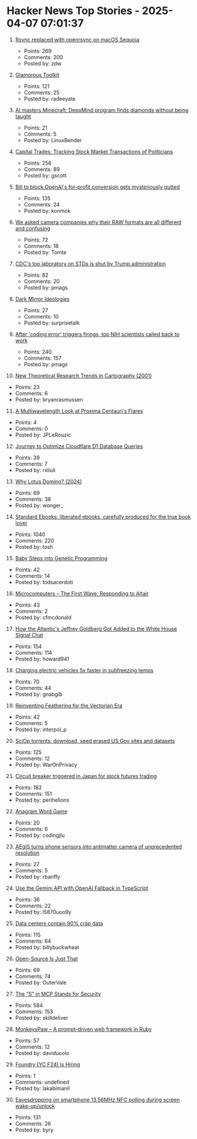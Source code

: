 # Hacker News Top Stories - 2025-04-07 07:01:37

1. [Rsync replaced with openrsync on macOS Sequoia](https://derflounder.wordpress.com/2025/04/06/rsync-replaced-with-openrsync-on-macos-sequoia/)
   - Points: 269
   - Comments: 200
   - Posted by: zdw

2. [Glamorous Toolkit](https://gtoolkit.com//)
   - Points: 121
   - Comments: 25
   - Posted by: radeeyate

3. [AI masters Minecraft: DeepMind program finds diamonds without being taught](https://www.nature.com/articles/d41586-025-01019-w)
   - Points: 21
   - Comments: 5
   - Posted by: LinuxBender

4. [Capital Trades: Tracking Stock Market Transactions of Politicians](https://www.capitoltrades.com/)
   - Points: 256
   - Comments: 89
   - Posted by: gscott

5. [Bill to block OpenAI's for-profit conversion gets mysteriously gutted](https://garymarcus.substack.com/p/breaking-bill-that-would-have-blocked)
   - Points: 135
   - Comments: 24
   - Posted by: konmok

6. [We asked camera companies why their RAW formats are all different and confusing](https://www.theverge.com/tech/640119/camera-raw-spec-format-explained-adobe-dng-canon-nikon-sony-fujifilm)
   - Points: 72
   - Comments: 18
   - Posted by: Tomte

7. [CDC's top laboratory on STDs is shut by Trump administration](https://www.statnews.com/2025/04/05/cdc-sexually-transmitted-diseases-laboratory-closed-by-trump-administration/)
   - Points: 82
   - Comments: 20
   - Posted by: pmags

8. [Dark Mirror Ideologies](https://www.fortressofdoors.com/dark-mirror-ideologies/)
   - Points: 27
   - Comments: 10
   - Posted by: surprisetalk

9. [After 'coding error' triggers firings, top NIH scientists called back to work](https://www.science.org/content/article/after-coding-error-triggers-firings-top-nih-scientists-called-back-work)
   - Points: 240
   - Comments: 157
   - Posted by: pmags

10. [New Theoretical Research Trends in Cartography (2001)](https://www.researchgate.net/publication/26467883_NEW_THEORETICAL_RESEARCH_TRENDS_IN_CARTOGRAPHY)
   - Points: 23
   - Comments: 6
   - Posted by: bryanrasmussen

11. [A Multiwavelength Look at Proxima Centauri's Flares](https://www.centauri-dreams.org/2025/04/01/a-multiwavelength-look-at-proxima-centauris-flares/)
   - Points: 4
   - Comments: 0
   - Posted by: JPLeRouzic

12. [Journey to Optimize Cloudflare D1 Database Queries](https://gist.github.com/rxliuli/be31cbded41ef7eac6ae0da9070c8ef8)
   - Points: 39
   - Comments: 7
   - Posted by: rxliuli

13. [Why Lotus Domino? (2024)](http://www.moohar.com/blog/why_domino)
   - Points: 69
   - Comments: 38
   - Posted by: wonger_

14. [Standard Ebooks: liberated ebooks, carefully produced for the true book lover](https://standardebooks.org)
   - Points: 1040
   - Comments: 220
   - Posted by: tosh

15. [Baby Steps into Genetic Programming](https://aerique.blogspot.com/2011/01/baby-steps-into-genetic-programming.html)
   - Points: 42
   - Comments: 14
   - Posted by: todsacerdoti

16. [Microcomputers – The First Wave: Responding to Altair](https://technicshistory.com/2025/04/06/microcomputers-the-first-wave-responding-to-altair/)
   - Points: 43
   - Comments: 2
   - Posted by: cfmcdonald

17. [How the Atlantic's Jeffrey Goldberg Got Added to the White House Signal Chat](https://www.theguardian.com/us-news/2025/apr/06/signal-group-chat-leak-how-it-happened)
   - Points: 154
   - Comments: 114
   - Posted by: howard941

18. [Charging electric vehicles 5x faster in subfreezing temps](https://news.umich.edu/charging-electric-vehicles-5x-faster-in-subfreezing-temps/)
   - Points: 70
   - Comments: 44
   - Posted by: gnabgib

19. [Reinventing Feathering for the Vectorian Era](https://rive.app/blog/how-rive-reinvented-feathering-for-the-vectorian-era)
   - Points: 42
   - Comments: 5
   - Posted by: interpol_p

20. [SciOp torrents: download, seed erased US Gov sites and datasets](https://sciop.net/uploads/)
   - Points: 125
   - Comments: 12
   - Posted by: WarOnPrivacy

21. [Circuit breaker triggered in Japan for stock futures trading](https://www.wsj.com/livecoverage/stock-market-trump-tariffs-trade-war-04-07-25/card/circuit-breaker-triggered-in-japan-for-stock-futures-trading-Q5iMfZyfPGBEslrIObgB)
   - Points: 182
   - Comments: 151
   - Posted by: perihelions

22. [Anagram Word Game](https://codingjlu.github.io/anagram/)
   - Points: 20
   - Comments: 6
   - Posted by: codingjlu

23. [AEgIS turns phone sensors into antimatter camera of unprecedented resolution](https://home.cern/news/news/experiments/aegis-transforms-smartphone-sensors-antimatter-camera-unprecedented)
   - Points: 27
   - Comments: 5
   - Posted by: rbanffy

24. [Use the Gemini API with OpenAI Fallback in TypeScript](https://sometechblog.com/posts/try-gemini-api-with-openai-fallback/)
   - Points: 36
   - Comments: 22
   - Posted by: l5870uoo9y

25. [Data centers contain 90% crap data](https://gerrymcgovern.com/data-centers-contain-90-crap-data/)
   - Points: 115
   - Comments: 64
   - Posted by: billybuckwheat

26. [Open-Source Is Just That](https://vale.rocks/posts/open-source-entitlement)
   - Points: 69
   - Comments: 74
   - Posted by: OuterVale

27. [The “S” in MCP Stands for Security](https://elenacross7.medium.com/%EF%B8%8F-the-s-in-mcp-stands-for-security-91407b33ed6b)
   - Points: 584
   - Comments: 153
   - Posted by: skilldeliver

28. [MonkeysPaw – A prompt-driven web framework in Ruby](https://worksonmymachine.substack.com/p/introducing-monkeyspaw-a-prompt-driven)
   - Points: 57
   - Comments: 12
   - Posted by: daviducolo

29. [Foundry (YC F24) Is Hiring](https://www.ycombinator.com/companies/foundry/jobs/WvDDlqc-founding-fullstack-engineer-building-the-future-of-browser-agents)
   - Points: 1
   - Comments: undefined
   - Posted by: lakabimanil

30. [Eavesdropping on smartphone 13.56MHz NFC polling during screen wake-up/unlock](https://old.reddit.com/r/RTLSDR/comments/1jsr9jv/eavesdropping_on_smartphone_1356mhz_nfc_polling/)
   - Points: 131
   - Comments: 26
   - Posted by: byry

